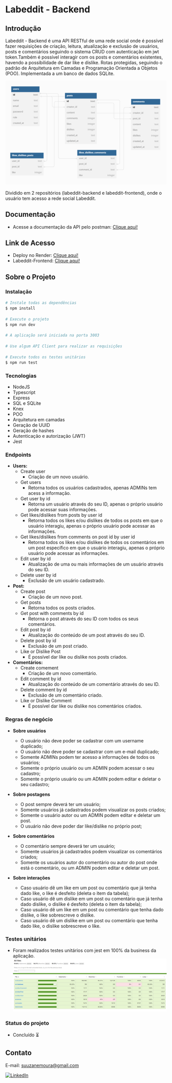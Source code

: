 # Labeddit - Backend

## Introdução

Labeddit - Backend é uma API RESTful de uma rede social onde é possível fazer requisições de criação, leitura, atualização e exclusão de usuários, posts e comentários seguindo o sistema CRUD com autenticação em jwt token.Também é possível interagir com os posts e comentários existentes, havendo a possibilidade de dar like e dislike. Rotas protegidas, seguindo o padrão de Arquitetura em Camadas e Programação Orientada a Objetos (POO). Implementada a um banco de dados SQLite.

![diagram labeddit](./src/assets/diagram-tables-database.PNG)

Dividido em 2 repositórios (labeddit-backend e labeddit-frontend), onde o usuário tem acesso a rede social Labeddit.

## Documentação

- Acesse a documentação da API pelo postman: [Clique aqui!](https://documenter.getpostman.com/view/25826545/2s93kz5jyF)

## Link de Acesso

- Deploy no Render: [Clique aqui!](https://labeddit-backend-suuzanemoura.onrender.com)
- Labeddit-Frontend: [Clique aqui!](https://github.com/suuzanemoura/labeddit-frontend)

## Sobre o Projeto

### Instalação

```bash
# Instale todas as dependências
$ npm install

# Execute o projeto
$ npm run dev

# A aplicação será iniciada na porta 3003

# Use algum API Client para realizar as requisições

# Execute todos os testes unitários
$ npm run test
```

### Tecnologias

- NodeJS
- Typescript
- Express
- SQL e SQLite
- Knex
- POO
- Arquitetura em camadas
- Geração de UUID
- Geração de hashes
- Autenticação e autorização (JWT)
- Jest

### Endpoints

- **Users:**
  - Create user
    - Criação de um novo usuário.
  - Get users
    - Retorna todos os usuários cadastrados, apenas ADMINs tem acess a informação.
  - Get user by id
    - Retorna um usuário através do seu ID, apenas o próprio usuário pode acessar suas informações.
  - Get likes/dislikes from posts by user id
    - Retorna todos os likes e/ou dislikes de todos os posts em que o usuário interagiu, apenas o próprio usuário pode acessar as informações.
  - Get likes/dislikes from comments on post id by user id
    - Retorna todos os likes e/ou dislikes de todos os comentários em um post específico em que o usuário interagiu, apenas o próprio usuário pode acessar as informações.
  - Edit user by id
    - Atualização de uma ou mais informações de um usuário através do seu ID.
  - Delete user by id
    - Exclusão de um usuário cadastrado.
- **Post:**
  - Create post
    - Criação de um novo post.
  - Get posts
    - Retorna todos os posts criados.
  - Get post with comments by id
    - Retorna o post através do seu ID com todos os seus comentários.
  - Edit post by id
    - Atualização do conteúdo de um post através do seu ID.
  - Delete post by id
    - Exclusão de um post criado.
  - Like or Dislike Post
    - É possível dar like ou dislike nos posts criados.
- **Comentários:**
  - Create comement
    - Criação de um novo comentário.
  - Edit comment by id
    - Atualização do conteúdo de um comentário através do seu ID.
  - Delete comment by id
    - Exclusão de um comentário criado.
  - Like or Dislike Comment
    - É possível dar like ou dislike nos comentários criados.

### Regras de negócio

- **Sobre usuários**

  - O usuário não deve poder se cadastrar com um username duplicado;
  - O usuário não deve poder se cadastrar com um e-mail duplicado;
  - Somente ADMINs podem ter acesso a informações de todos os usuários;
  - Somente o próprio usuário ou um ADMIN podem acessar o seu cadastro;
  - Somente o próprio usuário ou um ADMIN podem editar e deletar o seu cadastro;

- **Sobre postagens**

  - O post sempre deverá ter um usuário;
  - Somente usuários já cadastrados podem visualizar os posts criados;
  - Somente o usuário autor ou um ADMIN podem editar e deletar um post.
  - O usuário não deve poder dar like/dislike no próprio post;

- **Sobre comentários**

  - O comentário sempre deverá ter um usuário;
  - Somente usuários já cadastrados podem visualizar os comentários criados;
  - Somente os usuários autor do comentário ou autor do post onde está o comentário, ou um ADMIN podem editar e deletar um post.

- **Sobre interações**
  - Caso usuário dê um like em um post ou comentário que já tenha dado like, o like é desfeito (deleta o item da tabela);
  - Caso usuário dê um dislike em um post ou comentário que já tenha dado dislike, o dislike é desfeito (deleta o item da tabela);
  - Caso usuário dê um like em um post ou comentário que tenha dado dislike, o like sobrescreve o dislike.
  - Caso usuário dê um dislike em um post ou comentário que tenha dado like, o dislike sobrescreve o like.

### Testes unitários

- Foram realizados testes unitários com jest em 100% da business da aplicação.
  ![coverage labeddit](./src/assets/coverage.PNG)

### Status do projeto

- Concluído ⏳

## Contato

E-mail: suuzanemoura@gmail.com

[![LinkedIn](https://img.shields.io/badge/LinkedIn-0077B5?style=for-the-badge&logo=linkedin&logoColor=white)](https://www.linkedin.com/in/suuzanemoura/)
